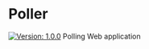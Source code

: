# Poller
[![Version: 1.0.0](https://img.shields.io/badge/version-1.0.0-blue)]()
Polling Web application

